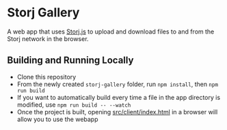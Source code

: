 # Storj Gallery
A web app that uses [Storj.js](https://github.com/Storj/storj.js) to upload and download files to and from the Storj network in the browser.

## Building and Running Locally
* Clone this repository
* From the newly created `storj-gallery` folder, run `npm install`, then `npm run build`
* If you want to automatically build every time a file in the app directory is modified, use `npm run build -- --watch`
* Once the project is built, opening [src/client/index.html](./src/client/index.html) in a browser will allow you to use the webapp
